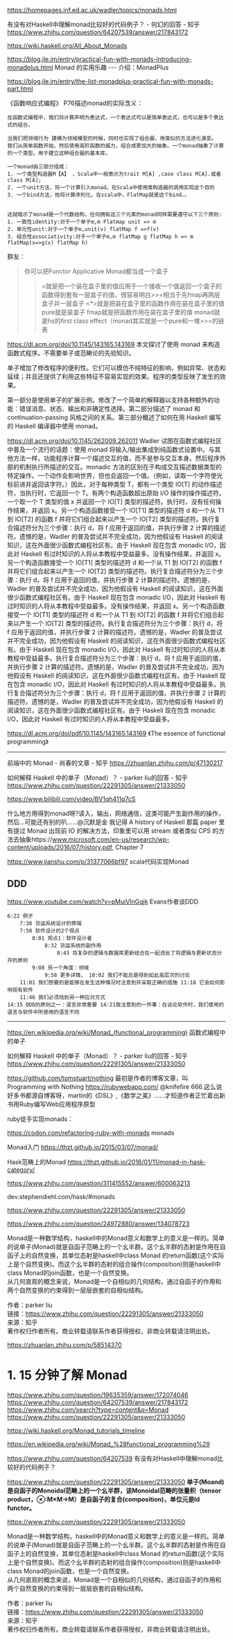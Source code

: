 https://homepages.inf.ed.ac.uk/wadler/topics/monads.html





有没有对Haskell中理解monad比较好的代码例子？ - 何幻的回答 - 知乎
https://www.zhihu.com/question/64207539/answer/217843172

https://wiki.haskell.org/All_About_Monads

https://blog.jle.im/entry/practical-fun-with-monads-introducing-monadplus.html Monad 的实用乐趣 --- 介绍：MonadPlus

https://blog.jle.im/entry/the-list-monadplus-practical-fun-with-monads-part.html




《函数响应式编程》
P76描述monad的实际含义：



```
在函数式编程中，我们将计算声明为表达式，一个表达式可以是简单表达式，也可以是多个表达式的组合。

当我们把领域行为 建模为领域模型的时候，同时也实现了组合器，用类似的方法进化演变。
我们从简单函数开始，然后使用高阶函数的威力，组合成更加大的抽象。一个monad抽象了计算的一个类型。用于建立这种组合器的基本库。

一个monad由三部分组成：
1. 一个类型构造器M【A】 ，Scala中一般表示为trait M[A] ,case class M[A].或者class M[A];
2. 一个unit方法，将一个计算引入monad。在Scala中使用类构造器的调用实现这个目的
3. 一个bind方法，他将计算序列化。在scala中，FlatMap就是这个bind，。


这就暗示了monad是一个代数结构，任何拥有这三个元素的monad同样需要遵守以下三个原则:
1. 一致性identity:对于一个单子m,m Flatmap unit => m
2. 单元性unit:对于一个单子m,unit(v) flatMap f =>f(v)
3. 组合性associativity:对于一个单子m,m flatMap g flatMap h => m flatMap(x=>g(x) flatMap h)
```



群友：
>  你可以把Functor Applicative Monad都当成一个盒子
>>=就是把一个装在盒子里的值应用于一个接收一个值返回一个盒子的函数得到套有一层盒子的值，很容易明白>>=相当于先fmap再两层盒子并一层盒子
<*>就是把装在盒子里的函数作用在装在盒子里的值
pure就是装盒子
fmap就是把函数作用在装在盒子里的值
monad就是hs的first class effect（monad其实就是一个pure和一堆>>=的链表


https://dl.acm.org/doi/10.1145/143165.143169
本文探讨了使用 monad 来构造函数式程序。不需要单子或范畴论的先验知识。

单子增加了修改程序的便利性。它们可以模仿不纯特征的影响，例如异常、状态和延续；并且还提供了利用这些特征不容易实现的效果。程序的类型反映了发生的效果。

第一部分是使用单子的扩展示例。修改了一个简单的解释器以支持各种额外的功能：错误消息、状态、输出和非确定性选择。第二部分描述了 monad 和 continuation-passing 风格之间的关系。第三部分概述了如何在用 Haskell 编写的 Haskell 编译器中使用 monad。



https://dl.acm.org/doi/10.1145/262009.262011
Wadler 试图在函数式编程社区中普及一个流行的话题：使用 monad 将输入/输出集成到纯函数式设置中。与其他方法一样，功能程序计算一个描述交互的值，而不是参与交互本身。然后程序外部的机制执行所描述的交互。monadic 方法的区别在于构成交互描述数据类型的特定操作。一个动作会影响世界，但也会返回一个值。（例如，读取一个字符使光标前进并返回该字符。）因此，对于每种类型 T，都有一个类型 IO[T] 的动作描述符，当执行时，它返回一个 T。有两个构造函数超出原始 I/O 操作的操作描述符。一个取一个 T 类型的值 x 并返回一个 IO[T] 类型的描述符。执行时，没有任何操作结果，并返回 x。另一个构造函数接受一个 IO[T1] 类型的描述符 d 和一个从 T1 到 IO[T2] 的函数 f 并将它们组合起来以产生一个 IO[T2] 类型的描述符。执行复合描述符分为三个步骤：执行 d，将 f 应用于返回的值，并执行步骤 2 计算的描述符。遗憾的是，Wadler 的普及尝试并不完全成功，因为他假设有 Haskell 的阅读知识，这在外面很少函数式编程社区有。由于 Haskell 现在包含 monadic I/O，因此对 Haskell 有过时知识的人将从本教程中受益最多。没有操作结果，并返回 x。另一个构造函数接受一个 IO[T1] 类型的描述符 d 和一个从 T1 到 IO[T2] 的函数 f 并将它们组合起来以产生一个 IO[T2] 类型的描述符。执行复合描述符分为三个步骤：执行 d，将 f 应用于返回的值，并执行步骤 2 计算的描述符。遗憾的是，Wadler 的普及尝试并不完全成功，因为他假设有 Haskell 的阅读知识，这在外面很少函数式编程社区有。由于 Haskell 现在包含 monadic I/O，因此对 Haskell 有过时知识的人将从本教程中受益最多。没有操作结果，并返回 x。另一个构造函数接受一个 IO[T1] 类型的描述符 d 和一个从 T1 到 IO[T2] 的函数 f 并将它们组合起来以产生一个 IO[T2] 类型的描述符。执行复合描述符分为三个步骤：执行 d，将 f 应用于返回的值，并执行步骤 2 计算的描述符。遗憾的是，Wadler 的普及尝试并不完全成功，因为他假设有 Haskell 的阅读知识，这在外面很少函数式编程社区有。由于 Haskell 现在包含 monadic I/O，因此对 Haskell 有过时知识的人将从本教程中受益最多。执行复合描述符分为三个步骤：执行 d，将 f 应用于返回的值，并执行步骤 2 计算的描述符。遗憾的是，Wadler 的普及尝试并不完全成功，因为他假设有 Haskell 的阅读知识，这在外面很少函数式编程社区有。由于 Haskell 现在包含 monadic I/O，因此对 Haskell 有过时知识的人将从本教程中受益最多。执行复合描述符分为三个步骤：执行 d，将 f 应用于返回的值，并执行步骤 2 计算的描述符。遗憾的是，Wadler 的普及尝试并不完全成功，因为他假设有 Haskell 的阅读知识，这在外面很少函数式编程社区有。由于 Haskell 现在包含 monadic I/O，因此对 Haskell 有过时知识的人将从本教程中受益最多。 





https://dl.acm.org/doi/pdf/10.1145/143165.143169 《The essence of functional programming》



-----------------------------------------------------


前端中的 Monad - 尚春的文章 - 知乎
https://zhuanlan.zhihu.com/p/47130217



如何解释 Haskell 中的单子（Monad）？ - parker liu的回答 - 知乎
https://www.zhihu.com/question/22291305/answer/21333050


https://www.bilibili.com/video/BV1qh411q7cS

什么地方用得到monad呀?读入，输出，网络通信，这类可能产生副作用的操作，然后…可能还有别的叭……@沉默是金 我记得 A history of Haskell 那篇 paper 里有提过 Monad 出现前 IO 的解决方法，印象里可以用 stream 或者类似 CPS 的方法去抽象https://www.microsoft.com/en-us/research/wp-content/uploads/2016/07/history.pdf, Chapter 7



 https://www.jianshu.com/p/31377066bf97 scala代码实现Monad






































## DDD

https://www.youtube.com/watch?v=pMuiVlnGqjk Evans作者谈DDD



```
6:22 例子
    7:38 货运系统设计的弊端
    7:50 软件设计的2个观点
        8:01 观点1：软件设计者
            8:32 货运系统的副作用
                8:43 将复杂的逻辑与数据库更新结合在一起违反了将逻辑与更新状态分开的原则
        9:08 另一个角度：领域
            9:58 更多详情， 10:02 我们不能总是得到如此高层次的讨论
    11:01 我们想要的是能够在发生这种情况时注意到并采取正确的措施 11:18 它会如何影响现有软件 
    11:46 我们必须找到另一种应对方式
14:15 DDD的原则之一：语言非常重要 14:21我注意到的一件事：在谈论软件时，我们使用的语言与软件中所使用的语言不同
```







--------------------------------------------------------




https://en.wikipedia.org/wiki/Monad_(functional_programming) 函数式编程中的单子











如何解释 Haskell 中的单子（Monad）？ - parker liu的回答 - 知乎
https://www.zhihu.com/question/22291305/answer/21333050

https://github.com/tomstuart/nothing
最初是作者的博客文章，叫Programming with Nothing
https://rubywebapp.com/
@knifefire 666.这么说好多书都源自博客呀，martin的《DSL》,《数学之美》......才知道作者正忙着出新书用Ruby编写Web应用程序原型



ruby徒手实现monads：

https://codon.com/refactoring-ruby-with-monads monads








Monad入门  https://thzt.github.io/2015/03/07/monad/





Hask范畴上的Monad https://thzt.github.io/2016/01/11/monad-in-hask-category/







https://www.zhihu.com/question/311415552/answer/600063213


dev.stephendiehl.com/hask/#monads

https://www.zhihu.com/question/22291305/answer/21333050


https://www.zhihu.com/question/24972880/answer/134078723



Monad是一种数学结构，haskell中的Monad意义和数学上的意义是一样的。简单的说单子(Monad)就是自函子范畴上的一个幺半群。这个幺半群的态射是作用在自函子上的自然变换，其单位态射是haskell中class Monad 的return函数(这个实际上是个自然变换)。而这个幺半群的态射的组合操作(composition)则是haskell中class Monad的join函数，也是一个自然变换。  
从几何直观的概念来说，Monad是一个自相似的几何结构，通过自函子的作用和两个自然变换的约束得到一层层嵌套的自相似结构。

  
  
作者：parker liu  
链接：https://www.zhihu.com/question/22291305/answer/21333050  
来源：知乎  
著作权归作者所有。商业转载请联系作者获得授权，非商业转载请注明出处。







https://zhuanlan.zhihu.com/p/58514370
# 1. 15 分钟了解 Monad
https://www.zhihu.com/question/19635359/answer/172074046
https://www.zhihu.com/question/64207539/answer/217843172
https://www.zhihu.com/search?type=content&q=Monad
https://www.zhihu.com/question/22291305/answer/21333050

https://wiki.haskell.org/Monad_tutorials_timeline


https://en.wikipedia.org/wiki/Monad_%28functional_programming%29



https://www.zhihu.com/question/64207539
有没有对Haskell中理解monad比较好的代码例子？


https://www.zhihu.com/question/22291305/answer/21333050
**单子(Moand)是自函子的Monoidal范畴上的一个幺半群，该Monoidal范畴的张量积（tensor product，⊗:M×M→M）是自函子的复合(composition)，单位元是Id functor。**

https://www.zhihu.com/question/22291305/answer/21333050



Monad是一种数学结构，haskell中的Monad意义和数学上的意义是一样的。简单的说单子(Monad)就是自函子范畴上的一个幺半群。这个幺半群的态射是作用在自函子上的自然变换，其单位态射是haskell中class Monad 的return函数(这个实际上是个自然变换)。而这个幺半群的态射的组合操作(composition)则是haskell中class Monad的join函数，也是一个自然变换。  
从几何直观的概念来说，Monad是一个自相似的几何结构，通过自函子的作用和两个自然变换的约束得到一层层嵌套的自相似结构。

  
  
作者：parker liu  
链接：https://www.zhihu.com/question/22291305/answer/21333050  
来源：知乎  
著作权归作者所有。商业转载请联系作者获得授权，非商业转载请注明出处。










































































































































































